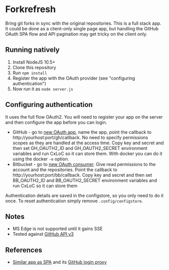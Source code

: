 # Forkrefresh

Bring git forks in sync with the original repositories. This is a full stack app. It could be done as a client-only single page app, but handling the GitHub OAuth SPA flow and API pagination may get tricky on the client only.

## Running natively

1. Install NodeJS 10.5+
2. Clone this repository
3. Run `npm install`
4. Register the app with the OAuth provider (see "configuring authentication")
5. Now run it as `node server.js`

## Configuring authentication

It uses the full flow OAuth2. You will need to register your app on the server and then configure the app before you can login.
* GitHub - go to [new OAuth app](https://github.com/settings/applications/new), name the app, point the callback to http://yourhost:port/gh/callback. No need to specify permissions scopes as they are handled at the access time. Copy key and secret and then set GH_OAUTH2_ID and GH_OAUTH2_SECRET environment variables and run CxLoC so it can store them. With docker you can do it using the docker `-e` option.
* Bitbucket - go to [new OAuth consumer](https://bitbucket.org/account/user/cxai/oauth-consumers/new). Give read permissions to the account and the repositories. Point the callback to http://yourhost:port/bb/callback. Copy key and secret and then set BB_OAUTH2_ID and BB_OAUTH2_SECRET environment variables and run CxLoC so it can store them

Authentication details are saved in the configstore, so you only need to do it once. To reset authentication simply remove `.config/configstore`.

## Notes
* MS Edge is not supported until it gains SSE
* Tested against [GitHub API v3](https://developer.github.com/v3/)

## References
* [Similar app as SPA](https://github.com/upriver/upriver.github.io) and its [GitHub login proxy](https://github.com/prose/gatekeeper)
